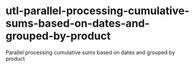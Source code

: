 # utl-parallel-processing-cumulative-sums-based-on-dates-and-grouped-by-product
Parallel processing cumulative sums based on dates and grouped by product
